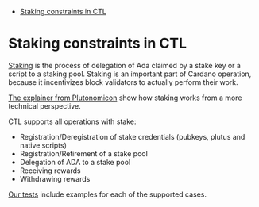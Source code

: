 <!-- START doctoc generated TOC please keep comment here to allow auto update -->
<!-- DON'T EDIT THIS SECTION, INSTEAD RE-RUN doctoc TO UPDATE -->

- [Staking constraints in CTL](#staking-constraints-in-ctl)

<!-- END doctoc generated TOC please keep comment here to allow auto update -->

# Staking constraints in CTL

[Staking](https://cardano.org/stake-pool-delegation/) is the process of delegation of Ada claimed by a stake key or a script to a staking pool. Staking is an important part of Cardano operation, because it incentivizes block validators to actually perform their work.

[The explainer from Plutonomicon](https://github.com/Plutonomicon/plutonomicon/blob/main/stake-scripts.md) show how staking works from a more technical perspective.

CTL supports all operations with stake:

- Registration/Deregistration of stake credentials (pubkeys, plutus and native scripts)
- Registration/Retirement of a stake pool
- Delegation of ADA to a stake pool
- Receiving rewards
- Withdrawing rewards

[Our tests](./test/Plutip/Staking.purs) include examples for each of the supported cases.
